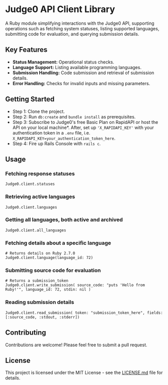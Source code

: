 # Judge0 API Client Library

A Ruby module simplifying interactions with the Judge0 API, supporting operations such as fetching system statuses, listing supported languages, submitting code for evaluation, and querying submission details.

## Key Features

- **Status Management:** Operational status checks.
- **Language Support:** Listing available programming languages.
- **Submission Handling:** Code submission and retrieval of submission details.
- **Error Handling:** Checks for invalid inputs and missing parameters.

## Getting Started

- Step 1: Clone the project.
- Step 2: Run `db:create` and `bundle install` as prerequisites.
- Step 3: Subscribe to Judge0's free Basic Plan on RapidAPI or host the API on your local machine*. After, set up `'X_RAPIDAPI_KEY'` with your authentication token in a `.env` file, i.e. `X_RAPIDAPI_KEY=your_authentication_token_here`.
- Step 4: Fire up Rails Console with `rails c`.

## Usage

### Fetching response statuses

```
Judge0.client.statuses
```

### Retrieving active languages

```
Judge0.client.languages
```

### Getting all languages, both active and archived

```
Judge0.client.all_languages
```

### Fetching details about a specific language

```
# Returns details on Ruby 2.7.0
Judge0.client.language(language_id: 72) 
```

### Submitting source code for evaluation

```
# Returns a submission_token
Judge0.client.write_submission( source_code: "puts 'Hello from Ruby!'", language_id: 72, stdin: nil ) 
```

### Reading submission details

```
Judge0.client.read_submission( token: "submission_token_here", fields: [:source_code, :stdout, :stderr])
```

## Contributing

Contributions are welcome! Please feel free to submit a pull request.

## License

This project is licensed under the MIT License - see the [LICENSE.md](LICENSE.md) file for details.
